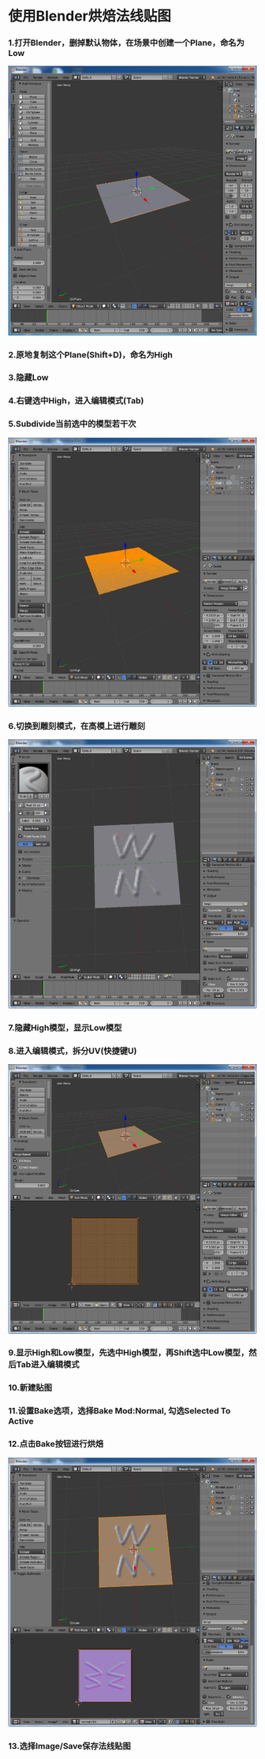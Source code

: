 # 使用Blender烘焙法线贴图

### 1.打开Blender，删掉默认物体，在场景中创建一个Plane，命名为Low

![](1.plane.png)

### 2.原地复制这个Plane(Shift+D)，命名为High

### 3.隐藏Low

### 4.右键选中High，进入编辑模式(Tab)

### 5.Subdivide当前选中的模型若干次

![](2.subdivide.png)

### 6.切换到雕刻模式，在高模上进行雕刻

![](4.high.png)

### 7.隐藏High模型，显示Low模型

### 8.进入编辑模式，拆分UV(快捷键U)

![](3.uv.png)

### 9.显示High和Low模型，先选中High模型，再Shift选中Low模型，然后Tab进入编辑模式

### 10.新建贴图

### 11.设置Bake选项，选择Bake Mod:Normal, 勾选Selected To Active

### 12.点击Bake按钮进行烘焙
![](5.normal.png)

### 13.选择Image/Save保存法线贴图

